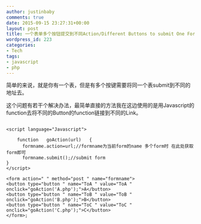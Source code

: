```yaml
---
author: justinbaby
comments: true
date: 2015-09-15 23:27:31+00:00
layout: post
title: 一个表单多个按钮提交到不同Action/Different Buttons to submit One Form To different Url
wordpress_id: 223
categories:
- Tech
tags:
- javascript
- php
---
```


简单的来说，就是你有一个表，但是有多个按键需要将同一个表submit到不同的地址去。

这个问题有若干个解决办法，最简单直接的方法我在这边使用的是用Javascript的function去将不同的Button的function链接到不同的Link。

```

<script language="Javascript">
  
    function   goAction(url)   {  
      formname.action=url;//formname为当前form的name 多个form时 在此处获取form即可  
      formname.submit();//submit form
}  
</script>

<form action=" " method="post " name="formname">
<button type="button " name="ToA " value="ToA " onclick="goAction('A.php');">A</button>
<button type="button " name="ToB " value="ToB " onclick="goAction('B.php');">B</button>
<button type="button " name="ToC " value="ToC " onclick="goAction('C.php');">C</button>
</form>;

``` 
